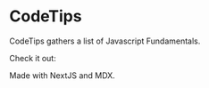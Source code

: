 # CodeTips

CodeTips gathers a list of Javascript Fundamentals.

Check it out:

Made with NextJS and MDX.
